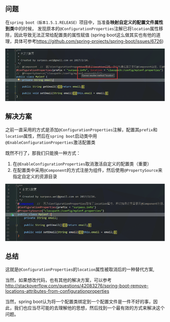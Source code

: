 ## 问题
在`spring boot（版本1.5.1.RELEASE）`项目中，当准备**映射自定义的配置文件属性到类**中的时候，
发现原本的`@ConfigurationProperties`注解已将`location`属性移除，因此导致无法正常给配置类的属性赋值
(spring boot这么做其实也有他的道理，具体可参考<https://github.com/spring-projects/spring-boot/issues/6726>)

![](./images/@ConfigurationProperties_location.png)

## 解决方案
之前一直采用的方式是添加`@ConfigurationProperties`注解，配置其`prefix`和`location`属性，然后在`spring boot`启动类中用`@EnableConfigurationProperties`激活配置类

既然不行了，那我们只能换一种方式：

1. 在`@EnableConfigurationProperties`取消激活自定义的配置类（重要）
2. 在配置类中采用`@Component`的方式注册为组件，然后使用`@PropertySource`来指定自定义的资源目录

![](images/@ConfigurationProperties_location2.png)

## 总结
这就是`@ConfigurationProperties`的`location`属性被取消后的一种替代方案,

当然，如果想改代码，也有其他的解决方案，可以参考
<http://stackoverflow.com/questions/42083276/spring-boot-remove-locations-attributes-from-configurationproperties>

当然，spring boot认为将一个配置类绑定到一个配置文件是一件不好的事，因此，我们也应当尽可能的去理解他的思想，然后找到一个最有效的方式来解决这个问题。